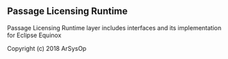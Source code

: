 ## Passage Licensing Runtime  

Passage Licensing Runtime layer includes interfaces and its implementation for Eclipse Equinox


  Copyright (c) 2018 ArSysOp

